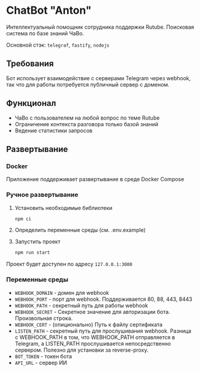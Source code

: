 # ChatBot "Anton"

Интеллектуальный помощник сотрудника поддержки Rutube.
Поисковая система по базе знаний ЧаВо.

Основной стэк: `telegraf`, `fastify`, `nodejs`

## Требования

Бот использует взаимодействие с серверами Telegram через webhook, так что для работы потребуется публичный сервер с доменом.

## Функционал

- ЧаВо с пользователем на любой вопрос по теме Rutube
- Ограничение контекста разговора только базой знаний
- Ведение статистики запросов

## Развертывание

### Docker

Приложение поддерживает развертывание в среде Docker Compose

### Ручное развертывание

1. Установить необходимые библиотеки

   ```bash
   npm ci
   ```

2. Определить переменные среды (см. .env.example)
3. Запустить проект

   ```bash
   npm run start
   ```

Проект будет доступен по адресу `127.0.0.1:3000`

### Переменные среды

- `WEBHOOK_DOMAIN` - домен для webhook
- `WEBHOOK_PORT` - порт для webhook. Поддерживается 80, 88, 443, 8443
- `WEBHOOK_PATH` - секретный путь для работы webhook
- `WEBHOOK_SECRET` - Секретное значение для авторизации бота. Произвольная строка.
- `WEBHOOK_CERT` - (опиционально) Путь к файлу сертификата
- `LISTEN_PATH` - секретный путь для прослушивания webhook. Разница с WEBHOOK_PATH в том, что WEBHOOK_PATH отправляется в Telegram, а LISTEN_PATH прослушивается непосредственно сервером. Полезно для установки за reverse-proxy.
- `BOT_TOKEN` - токен бота
- `API_URL` - сервер ИИ
